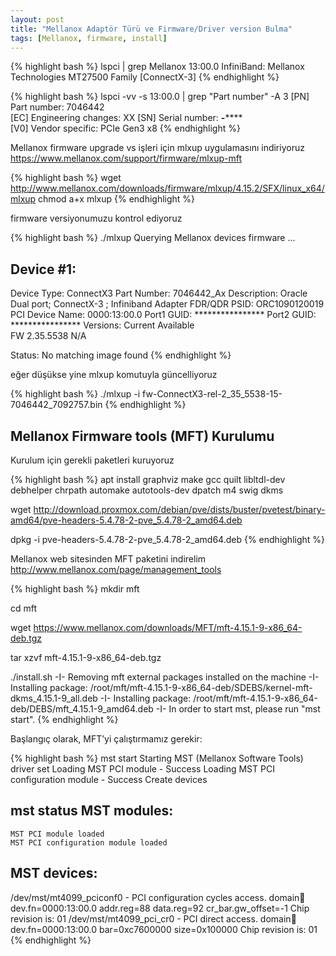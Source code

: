 ```yaml
---
layout: post
title: "Mellanox Adaptör Türü ve Firmware/Driver version Bulma"
tags: [Mellanox, firmware, install]
---
```


{% highlight bash %}
lspci | grep Mellanox
13:00.0 InfiniBand: Mellanox Technologies MT27500 Family [ConnectX-3]
{% endhighlight %}

{% highlight bash %}
lspci -vv -s 13:00.0 | grep "Part number" -A 3
[PN] Part number: 7046442              
[EC] Engineering changes: XX
[SN] Serial number: ****-********      
[V0] Vendor specific: PCIe Gen3 x8
{% endhighlight %}

Mellanox firmware upgrade vs işleri için mlxup uygulamasını indiriyoruz https://www.mellanox.com/support/firmware/mlxup-mft

{% highlight bash %}
wget http://www.mellanox.com/downloads/firmware/mlxup/4.15.2/SFX/linux_x64/mlxup
chmod a+x mlxup
{% endhighlight %}

firmware versiyonumuzu kontrol ediyoruz

{% highlight bash %}
./mlxup 
Querying Mellanox devices firmware ...

Device #1:
----------

  Device Type:      ConnectX3
  Part Number:      7046442_Ax
  Description:      Oracle Dual port; ConnectX-3 ; Infiniband Adapter FDR/QDR
  PSID:             ORC1090120019
  PCI Device Name:  0000:13:00.0
  Port1 GUID:       ****************
  Port2 GUID:       ****************
  Versions:         Current        Available     
     FW             2.35.5538      N/A           

  Status:           No matching image found
{% endhighlight %}

eğer düşükse yine mlxup komutuyla güncelliyoruz

{% highlight bash %}
./mlxup -i fw-ConnectX3-rel-2_35_5538-15-7046442_7092757.bin
{% endhighlight %}

## Mellanox Firmware tools (MFT) Kurulumu

Kurulum için gerekli paketleri kuruyoruz

{% highlight bash %}
apt install graphviz make gcc quilt libltdl-dev debhelper chrpath automake autotools-dev dpatch m4 swig dkms

wget http://download.proxmox.com/debian/pve/dists/buster/pvetest/binary-amd64/pve-headers-5.4.78-2-pve_5.4.78-2_amd64.deb

dpkg -i pve-headers-5.4.78-2-pve_5.4.78-2_amd64.deb 
{% endhighlight %}

Mellanox web sitesinden MFT paketini indirelim http://www.mellanox.com/page/management_tools

{% highlight bash %}
mkdir mft

cd mft

wget https://www.mellanox.com/downloads/MFT/mft-4.15.1-9-x86_64-deb.tgz 

tar xzvf mft-4.15.1-9-x86_64-deb.tgz

./install.sh
-I- Removing mft external packages installed on the machine
-I- Installing package: /root/mft/mft-4.15.1-9-x86_64-deb/SDEBS/kernel-mft-dkms_4.15.1-9_all.deb
-I- Installing package: /root/mft/mft-4.15.1-9-x86_64-deb/DEBS/mft_4.15.1-9_amd64.deb
-I- In order to start mst, please run "mst start".
{% endhighlight %}

Başlangıç ​​olarak, MFT’yi çalıştırmamız gerekir:

{% highlight bash %}
mst start
Starting MST (Mellanox Software Tools) driver set
Loading MST PCI module - Success
Loading MST PCI configuration module - Success
Create devices

mst status
MST modules:
------------
    MST PCI module loaded
    MST PCI configuration module loaded

MST devices:
------------
/dev/mst/mt4099_pciconf0         - PCI configuration cycles access.
                                   domain:bus:dev.fn=0000:13:00.0 addr.reg=88 data.reg=92 cr_bar.gw_offset=-1
                                   Chip revision is: 01
/dev/mst/mt4099_pci_cr0          - PCI direct access.
                                   domain:bus:dev.fn=0000:13:00.0 bar=0xc7600000 size=0x100000
                                   Chip revision is: 01
{% endhighlight %}                                   